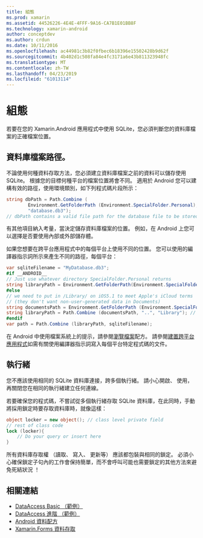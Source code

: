 ```yaml
---
title: 組態
ms.prod: xamarin
ms.assetid: 44526226-4E4E-4FFF-9A16-CA7B1E01BB8F
ms.technology: xamarin-android
author: conceptdev
ms.author: crdun
ms.date: 10/11/2016
ms.openlocfilehash: ac44981c3b82f0fbec6b18396e15502428b9d62f
ms.sourcegitcommit: 4b402d1c508fa84e4fc3171a6e43b811323948fc
ms.translationtype: MT
ms.contentlocale: zh-TW
ms.lasthandoff: 04/23/2019
ms.locfileid: "61013114"
---
```

# <a name="configuration"></a>組態

若要在您的 Xamarin.Android 應用程式中使用 SQLite，您必須判斷您的資料庫檔案的正確檔案位置。

## <a name="database-file-path"></a>資料庫檔案路徑。

不論使用何種資料存取方法，您必須建立資料庫檔案之前的資料可以儲存使用 SQLite。 根據您的目標何種平台的檔案位置將會不同。 適用於 Android 您可以建構有效的路徑，使用環境類別，如下列程式碼片段所示：

```csharp
string dbPath = Path.Combine (
        Environment.GetFolderPath (Environment.SpecialFolder.Personal),
        "database.db3");
// dbPath contains a valid file path for the database file to be stored
```

有其他項目納入考量，當決定儲存資料庫檔案的位置。 例如，在 Android 上您可以選擇是否要使用內部或外部儲存體。

如果您想要在跨平台應用程式中的每個平台上使用不同的位置。 您可以使用的編譯器指示詞所示來產生不同的路徑，每個平台：

```csharp
var sqliteFilename = "MyDatabase.db3";
#if __ANDROID__
// Just use whatever directory SpecialFolder.Personal returns
string libraryPath = Environment.GetFolderPath(Environment.SpecialFolder.Personal); ;
#else
// we need to put in /Library/ on iOS5.1 to meet Apple's iCloud terms
// (they don't want non-user-generated data in Documents)
string documentsPath = Environment.GetFolderPath (Environment.SpecialFolder.Personal); // Documents folder
string libraryPath = Path.Combine (documentsPath, "..", "Library"); // Library folder instead
#endif
var path = Path.Combine (libraryPath, sqliteFilename);
```

在 Android 中使用檔案系統上的提示，請參閱[瀏覽檔案](https://github.com/xamarin/recipes/tree/master/Recipes/android/data/files/browse_files)配方。 請參閱[建置跨平台應用程式](~/cross-platform/app-fundamentals/building-cross-platform-applications/index.md)如需有關使用編譯器指示詞寫入每個平台特定程式碼的文件。

## <a name="threading"></a>執行緒

您不應該使用相同的 SQLite 資料庫連接，跨多個執行緒。 請小心開啟、 使用，再關閉您在相同的執行緒建立任何連線。

若要確保您的程式碼，不嘗試從多個執行緒存取 SQLite 資料庫，在此同時，手動將採用鎖定時要存取資料庫時，就像這樣：

```csharp
object locker = new object(); // class level private field
// rest of class code
lock (locker){
    // Do your query or insert here
}
```

所有資料庫存取權 （讀取、 寫入、 更新等） 應該都包裝與相同的鎖定。 必須小心確保鎖定子句內的工作會保持簡單，而不會呼叫可能也需要鎖定的其他方法來避免死結狀況 ！


## <a name="related-links"></a>相關連結

- [DataAccess Basic （範例）](https://github.com/xamarin/mobile-samples/tree/master/DataAccess/Basic)
- [DataAccess 進階 （範例）](https://github.com/xamarin/mobile-samples/tree/master/DataAccess/Advanced)
- [Android 資料配方](https://github.com/xamarin/recipes/tree/master/Recipes/android/data)
- [Xamarin.Forms 資料存取](~/xamarin-forms/app-fundamentals/databases.md)
